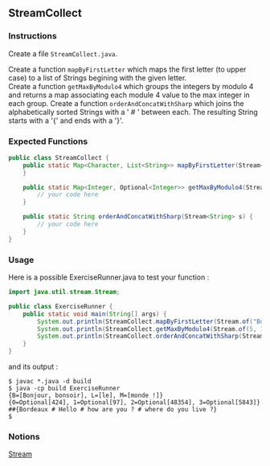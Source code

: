 ## StreamCollect

### Instructions

Create a file `StreamCollect.java`.

Create a function `mapByFirstLetter` which maps the first letter (to upper case) to a list of Strings begining with the given letter.  
Create a function `getMaxByModulo4` which groups the integers by modulo 4 and returns a map associating each module 4 value to the max integer in each group.
Create a function `orderAndConcatWithSharp` which joins the alphabetically sorted Strings with a ' # ' between each. The resulting String starts with a '{' and ends with a '}'.

### Expected Functions

```java
public class StreamCollect {
    public static Map<Character, List<String>> mapByFirstLetter(Stream<String> s) {
    }

    public static Map<Integer, Optional<Integer>> getMaxByModulo4(Stream<Integer> s) {
        // your code here
    }

    public static String orderAndConcatWithSharp(Stream<String> s) {
        // your code here
    }
}
```

### Usage

Here is a possible ExerciseRunner.java to test your function :

```java
import java.util.stream.Stream;

public class ExerciseRunner {
    public static void main(String[] args) {
        System.out.println(StreamCollect.mapByFirstLetter(Stream.of("Bonjour", "le", "monde !", "bonsoir")));
        System.out.println(StreamCollect.getMaxByModulo4(Stream.of(5, 12, 32, 4, 9, 17, 98, 424, 97, 5843, 48354)));
        System.out.println(StreamCollect.orderAndConcatWithSharp(Stream.of("Hello", "how are you ?", "where do you live ?", "Bordeaux")));
    }
}
```

and its output :

```shell
$ javac *.java -d build
$ java -cp build ExerciseRunner
{B=[Bonjour, bonsoir], L=[le], M=[monde !]}
{0=Optional[424], 1=Optional[97], 2=Optional[48354], 3=Optional[5843]}
##{Bordeaux # Hello # how are you ? # where do you live ?}
$
```

### Notions

[Stream](https://docs.oracle.com/en/java/javase/17/docs/api/java.base/java/util/stream/Stream.html)